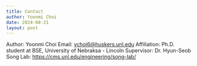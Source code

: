 ```yaml
---
title: Contact
author: Yoonmi Choi
date: 2024-08-21
layout: post
---
```

Author: Yoonmi Choi
Email: ychoi6@huskers.unl.edu
Affiliation: Ph.D. student at BSE, University of Nebraksa - Lincoln
Supervisor: Dr. Hyun-Seob Song
Lab: https://cms.unl.edu/engineering/song-lab/ 
